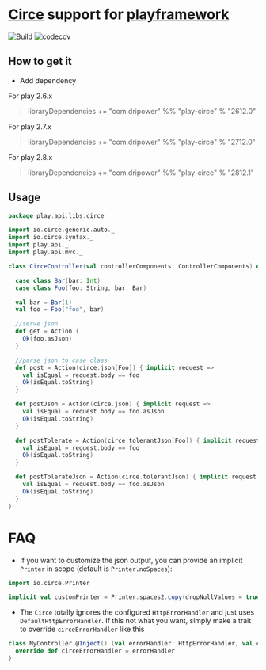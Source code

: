 [Circe](https://github.com/travisbrown/circe) support for [playframework](https://playframework.com/)
=====================================================================================================
[![Build](https://github.com/jilen/play-circe/actions/workflows/build.yml/badge.svg?branch=master)](https://github.com/jilen/play-circe/actions/workflows/build.yml)
[![codecov](https://codecov.io/gh/jilen/play-circe/branch/master/graph/badge.svg?token=SdVZrdCrzT)](https://codecov.io/gh/jilen/play-circe)

How to get it
-------------

- Add dependency

For play 2.6.x

> libraryDependencies += "com.dripower" %% "play-circe" % "2612.0"

For play 2.7.x

> libraryDependencies += "com.dripower" %% "play-circe" % "2712.0"

For play 2.8.x

> libraryDependencies += "com.dripower" %% "play-circe" % "2812.1"


Usage
-----

```scala
package play.api.libs.circe

import io.circe.generic.auto._
import io.circe.syntax._
import play.api._
import play.api.mvc._

class CirceController(val controllerComponents: ControllerComponents) extends BaseController with Circe {

  case class Bar(bar: Int)
  case class Foo(foo: String, bar: Bar)

  val bar = Bar(1)
  val foo = Foo("foo", bar)

  //serve json
  def get = Action {
    Ok(foo.asJson)
  }

  //parse json to case class
  def post = Action(circe.json[Foo]) { implicit request =>
    val isEqual = request.body == foo
    Ok(isEqual.toString)
  }

  def postJson = Action(circe.json) { implicit request =>
    val isEqual = request.body == foo.asJson
    Ok(isEqual.toString)
  }

  def postTolerate = Action(circe.tolerantJson[Foo]) { implicit request =>
    val isEqual = request.body == foo
    Ok(isEqual.toString)
  }

  def postTolerateJson = Action(circe.tolerantJson) { implicit request =>
    val isEqual = request.body == foo.asJson
    Ok(isEqual.toString)
  }
}
```

# FAQ

+ If you want to customize the json output, you can provide an implicit `Printer` in scope 
(default is `Printer.noSpaces`):

```scala
import io.circe.Printer

implicit val customPrinter = Printer.spaces2.copy(dropNullValues = true)
```

+ The `Circe` totally ignores the configured `HttpErrorHandler` and just uses `DefaultHttpErrorHandler`.
If this not what you want, simply make a trait to override `circeErrorHandler` like this
```scala
class MyController @Inject() (val errorHandler: HttpErrorHandler, val controllerComponents: ControllerComponents) extends BaseController with Circe {
  override def circeErrorHandler = errorHandler
}
```
